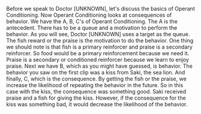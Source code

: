 Before we speak to Doctor
[UNKNOWN],
let's discuss the basics of Operant Conditioning. Now Operant Conditioning
looks at consequences of behavior. We have the A, B, C's of Operant
Conditioning. The A is the antecedent. There has to be a queue and a motivation
to perform the behavior. As you will see, Doctor
[UNKNOWN]
uses a target as the queue. The fish reward or the praise is the motivation to
do the behavior. One thing we should note is that fish is a primary reinforcer
and praise is a secondary reinforcer. So food would be a primary reinforcement
because we need it. Praise is a secondary or conditioned reinforcer because we
learn to enjoy praise. Next we have B, which as you might have guessed, is
behavior. The behavior you saw on the first clip was a kiss from Saki, the sea
lion. And finally, C, which is the consequence. By getting the fish or the
praise, we increase the likelihood of repeating the behavior in the future. So
in this case with the kiss, the consequence was something good. Saki received
praise and a fish for giving the kiss. However, if the consequence for the kiss
was something bad, it would decrease the likelihood of the behavior.
